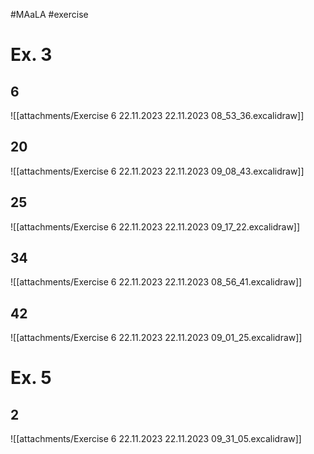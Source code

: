 #MAaLA #exercise 

# Ex. 3
## 6
![[attachments/Exercise 6 22.11.2023 22.11.2023 08_53_36.excalidraw]]

## 20
![[attachments/Exercise 6 22.11.2023 22.11.2023 09_08_43.excalidraw]]

## 25
![[attachments/Exercise 6 22.11.2023 22.11.2023 09_17_22.excalidraw]]

## 34
![[attachments/Exercise 6 22.11.2023 22.11.2023 08_56_41.excalidraw]]

## 42
![[attachments/Exercise 6 22.11.2023 22.11.2023 09_01_25.excalidraw]]

# Ex. 5
## 2
![[attachments/Exercise 6 22.11.2023 22.11.2023 09_31_05.excalidraw]]
